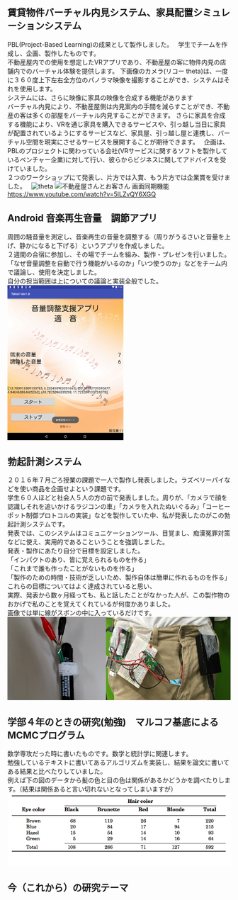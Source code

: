 ## 賃貸物件バーチャル内見システム、家具配置シミュレーションシステム
PBL(Project-Based Learning)の成果として製作しました。  
学生でチームを作成し、企画、製作したものです。  
不動産屋内での使用を想定したVRアプリであり、不動産屋の客に物件内見の店舗内でのバーチャル体験を提供します。 
下画像のカメラ(リコー theta)は、一度に３６０度上下左右全方位のパノラマ映像を撮影することができ、システムはそれを使用します。  
システムには、さらに映像に家具の映像を合成する機能があります  
バーチャル内見により、不動産屋側は内見案内の手間を減らすことができ、不動産の客は多くの部屋をバーチャル内見することができます。
さらに家具を合成する機能により、VRを通じ家具を購入できるサービスや、引っ越し当日に家具が配置されているようにするサービスなど、家具屋、引っ越し屋と連携し、バーチャル空間を現実にさせるサービスを展開することが期待できます。  
企画は、PBLのプロジェクトに関わっている会社(VRサービスに関するソフトを製作しているベンチャー企業)に対して行い、彼らからビジネスに関してアドバイスを受けていました。  
２つのワークショップにて発表し、片方では入賞、もう片方では企業賞を受けました。  
![theta](https://github.com/lghpws/codecheck-7087/blob/images/%E5%9B%B34.png)
![不動産屋さんとお客さん](https://github.com/lghpws/codecheck-7087/blob/images/%E5%9B%B33.png)
画面同期機能
https://www.youtube.com/watch?v=5lLZvQY6XGQ
## Android 音楽再生音量　調節アプリ
周囲の騒音量を測定し、音楽再生の音量を調整する（周りがうるさいと音量を上げ、静かになると下げる）というアプリを作成しました。  
２週間の合宿に参加し、その場でチームを組み、製作・プレゼンを行いました。  
「なぜ音量調整を自動で行う機能がいるのか」「いつ使うのか」などをチーム内で議論し、使用を決定しました。  
自分の担当範囲は上についての議論と実装全般でした。  
![不動産屋さんとお客さん](https://github.com/lghpws/codecheck-7087/blob/images/imgviewf.asp.png)
## 勃起計測システム
２０１６年７月ごろ授業の課題で一人で製作し発表しました。ラズベリーパイなどを使い商品を企画せよという課題です。  
学生６０人ほどと社会人５人の方の前で発表しました。周りが、「カメラで顔を認識しそれを追いかけるラジコンの車」「カメラを入れたぬいぐるみ」「コーヒーポット制御プロトコルの実装」などを製作していた中、私が発表したのがこの勃起計測システムです。  
発表では、このシステムはコミュニケーションツール、目覚まし、痴漢冤罪対策などに使え、実用的であるこということを強調しました。  
発表・製作にあたり自分で目標を設定しました。  
「インパクトのあり、皆に覚えられるものを作る」  
「これまで誰も作ったことがないものを作る」  
「製作のための時間・技術が乏しいため、製作自体は簡単に作れるものを作る」  
これらの目標についてはよく達成されていると思い、  
実際、発表から数ヶ月経っても、私と話したことがなかった人が、この製作物のおかげで私のことを覚えてくれているが何度かありました。  
画像では単に線がスボンの中に入っているだけです。  
![計測システム](https://github.com/lghpws/codecheck-7087/blob/images/imgviewlllf.jpg)
## 学部４年のときの研究(勉強)　マルコフ基底によるMCMCプログラム
数学専攻だった時に書いたものです。数学と統計学に関連します。  
勉強しているテキストに書いてあるアルゴリズムを実装し、結果を論文に書いてある結果と比べたりしていました。  
例えば下の図のデータから髪の色と目の色は関係があるかどうかを調べたりします。（結果は関係あると言い切れないとなってしまいますが）
![髪の色と目の色のデータ](https://github.com/lghpws/codecheck-7087/blob/images/%E3%82%B9%E3%82%AF%E3%83%AA%E3%83%BC%E3%83%B3%E3%82%B7%E3%83%A7%E3%83%83%E3%83%88%202017-03-10%206.55.05.png)
## 今（これから）の研究テーマ
